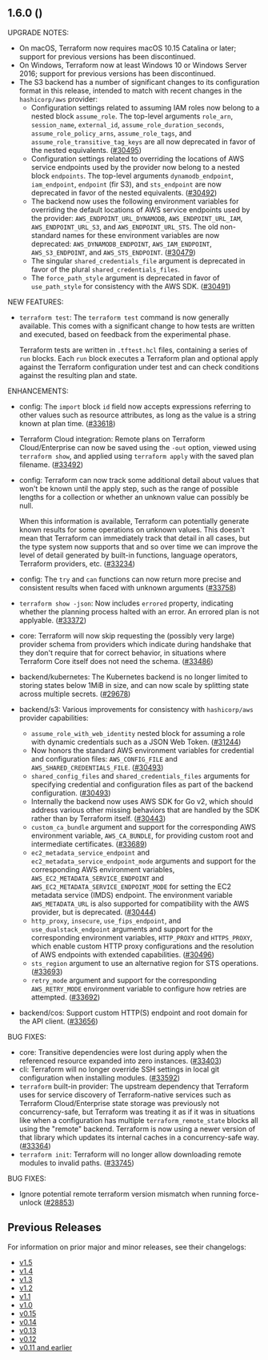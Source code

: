 ## 1.6.0 ()

UPGRADE NOTES:
* On macOS, Terraform now requires macOS 10.15 Catalina or later; support for previous versions has been discontinued.
* On Windows, Terraform now at least Windows 10 or Windows Server 2016; support for previous versions has been discontinued.
* The S3 backend has a number of significant changes to its configuration format in this release, intended to match with recent changes in the `hashicorp/aws` provider:
    * Configuration settings related to assuming IAM roles now belong to a nested block `assume_role`. The top-level arguments `role_arn`, `session_name`, `external_id`, `assume_role_duration_seconds`, `assume_role_policy_arns`, `assume_role_tags`, and `assume_role_transitive_tag_keys` are all now deprecated in favor of the nested equivalents. ([#30495](https://github.com/hashicorp/terraform/issues/30495))
    * Configuration settings related to overriding the locations of AWS service endpoints used by the provider now belong to a nested block `endpoints`. The top-level arguments `dynamodb_endpoint`, `iam_endpoint`, `endpoint` (fir S3), and `sts_endpoint` are now deprecated in favor of the nested equivalents. ([#30492](https://github.com/hashicorp/terraform/issues/30492))
    * The backend now uses the following environment variables for overriding the default locations of AWS service endpoints used by the provider: `AWS_ENDPOINT_URL_DYNAMODB`, `AWS_ENDPOINT_URL_IAM`, `AWS_ENDPOINT_URL_S3`, and `AWS_ENDPOINT_URL_STS`. The old non-standard names for these environment variables are now deprecated: `AWS_DYNAMODB_ENDPOINT`, `AWS_IAM_ENDPOINT`, `AWS_S3_ENDPOINT`, and `AWS_STS_ENDPOINT`. ([#30479](https://github.com/hashicorp/terraform/issues/30479))
    * The singular `shared_credentials_file` argument is deprecated in favor of the plural `shared_credentials_files`.
    * The `force_path_style` argument is deprecated in favor of `use_path_style` for consistency with the AWS SDK. ([#30491](https://github.com/hashicorp/terraform/issues/30491))

NEW FEATURES:
* `terraform test`: The `terraform test` command is now generally available. This comes with a significant change to how tests are written and executed, based on feedback from the experimental phase.

    Terraform tests are written in `.tftest.hcl` files, containing a series of `run` blocks. Each `run` block executes a Terraform plan and optional apply against the Terraform configuration under test and can check conditions against the resulting plan and state.

ENHANCEMENTS:
* config: The `import` block `id` field now accepts expressions referring to other values such as resource attributes, as long as the value is a string known at plan time. ([#33618](https://github.com/hashicorp/terraform/issues/33618))
* Terraform Cloud integration: Remote plans on Terraform Cloud/Enterprise can now be saved using the `-out` option, viewed using `terraform show`, and applied using `terraform apply` with the saved plan filename. ([#33492](https://github.com/hashicorp/terraform/issues/33492))
* config: Terraform can now track some additional detail about values that won't be known until the apply step, such as the range of possible lengths for a collection or whether an unknown value can possibly be null.

    When this information is available, Terraform can potentially generate known results for some operations on unknown values. This doesn't mean that Terraform can immediately track that detail in all cases, but the type system now supports that and so over time we can improve the level of detail generated by built-in functions, language operators, Terraform providers, etc. ([#33234](https://github.com/hashicorp/terraform/issues/33234))
* config: The `try` and `can` functions can now return more precise and consistent results when faced with unknown arguments ([#33758](https://github.com/hashicorp/terraform/pull/33758))
* `terraform show -json`: Now includes `errored` property, indicating whether the planning process halted with an error. An errored plan is not applyable. ([#33372](https://github.com/hashicorp/terraform/issues/33372))
* core: Terraform will now skip requesting the (possibly very large) provider schema from providers which indicate during handshake that they don't require that for correct behavior, in situations where Terraform Core itself does not need the schema. ([#33486](https://github.com/hashicorp/terraform/pull/33486))
* backend/kubernetes: The Kubernetes backend is no longer limited to storing states below 1MiB in size, and can now scale by splitting state across multiple secrets. ([#29678](https://github.com/hashicorp/terraform/pull/29678))
* backend/s3: Various improvements for consistency with `hashicorp/aws` provider capabilities:
    * `assume_role_with_web_identity` nested block for assuming a role with dynamic credentials such as a JSON Web Token. ([#31244](https://github.com/hashicorp/terraform/issues/31244))
    * Now honors the standard AWS environment variables for credential and configuration files: `AWS_CONFIG_FILE` and `AWS_SHARED_CREDENTIALS_FILE`. ([#30493](https://github.com/hashicorp/terraform/issues/30493))
    * `shared_config_files` and `shared_credentials_files` arguments for specifying credential and configuration files as part of the backend configuration. ([#30493](https://github.com/hashicorp/terraform/issues/30493))
    * Internally the backend now uses AWS SDK for Go v2, which should address various other missing behaviors that are handled by the SDK rather than by Terraform itself. ([#30443](https://github.com/hashicorp/terraform/issues/30443))
    * `custom_ca_bundle` argument and support for the corresponding AWS environment variable, `AWS_CA_BUNDLE`, for providing custom root and intermediate certificates. ([#33689](https://github.com/hashicorp/terraform/issues/33689))
    * `ec2_metadata_service_endpoint` and `ec2_metadata_service_endpoint_mode` arguments and support for the corresponding AWS environment variables, `AWS_EC2_METADATA_SERVICE_ENDPOINT` and `AWS_EC2_METADATA_SERVICE_ENDPOINT_MODE` for setting the EC2 metadata service (IMDS) endpoint. The environment variable `AWS_METADATA_URL` is also supported for compatibility with the AWS provider, but is deprecated. ([#30444](https://github.com/hashicorp/terraform/issues/30444))
    * `http_proxy`, `insecure`, `use_fips_endpoint`, and `use_dualstack_endpoint` arguments and support for the corresponding environment variables, `HTTP_PROXY` and `HTTPS_PROXY`, which enable custom HTTP proxy configurations and the resolution of AWS endpoints with extended capabilities. ([#30496](https://github.com/hashicorp/terraform/issues/30496))
    * `sts_region` argument to use an alternative region for STS operations. ([#33693](https://github.com/hashicorp/terraform/issues/33693))
    * `retry_mode` argument and support for the corresponding `AWS_RETRY_MODE` environment variable to configure how retries are attempted. ([#33692](https://github.com/hashicorp/terraform/issues/33692))
* backend/cos: Support custom HTTP(S) endpoint and root domain for the API client. ([#33656](https://github.com/hashicorp/terraform/issues/33656))

BUG FIXES:
* core: Transitive dependencies were lost during apply when the referenced resource expanded into zero instances. ([#33403](https://github.com/hashicorp/terraform/issues/33403))
* cli: Terraform will no longer override SSH settings in local git configuration when installing modules. ([#33592](https://github.com/hashicorp/terraform/issues/33592))
* `terraform` built-in provider: The upstream dependency that Terraform uses for service discovery of Terraform-native services such as Terraform Cloud/Enterprise state storage was previously not concurrency-safe, but Terraform was treating it as if it was in situations like when a configuration has multiple `terraform_remote_state` blocks all using the "remote" backend. Terraform is now using a newer version of that library which updates its internal caches in a concurrency-safe way. ([#33364](https://github.com/hashicorp/terraform/issues/33364))
* `terraform init`: Terraform will no longer allow downloading remote modules to invalid paths. ([#33745](https://github.com/hashicorp/terraform/issues/33745))

BUG FIXES:

* Ignore potential remote terraform version mismatch when running force-unlock ([#28853](https://github.com/hashicorp/terraform/issues/28853))

## Previous Releases

For information on prior major and minor releases, see their changelogs:

* [v1.5](https://github.com/hashicorp/terraform/blob/v1.5/CHANGELOG.md)
* [v1.4](https://github.com/hashicorp/terraform/blob/v1.4/CHANGELOG.md)
* [v1.3](https://github.com/hashicorp/terraform/blob/v1.3/CHANGELOG.md)
* [v1.2](https://github.com/hashicorp/terraform/blob/v1.2/CHANGELOG.md)
* [v1.1](https://github.com/hashicorp/terraform/blob/v1.1/CHANGELOG.md)
* [v1.0](https://github.com/hashicorp/terraform/blob/v1.0/CHANGELOG.md)
* [v0.15](https://github.com/hashicorp/terraform/blob/v0.15/CHANGELOG.md)
* [v0.14](https://github.com/hashicorp/terraform/blob/v0.14/CHANGELOG.md)
* [v0.13](https://github.com/hashicorp/terraform/blob/v0.13/CHANGELOG.md)
* [v0.12](https://github.com/hashicorp/terraform/blob/v0.12/CHANGELOG.md)
* [v0.11 and earlier](https://github.com/hashicorp/terraform/blob/v0.11/CHANGELOG.md)
